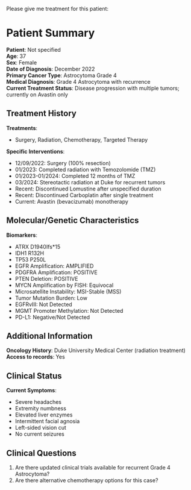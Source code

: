 Please give me treatment for this patient:

# Patient Summary

**Patient**: Not specified  
**Age**: 37  
**Sex**: Female  
**Date of Diagnosis**: December 2022  
**Primary Cancer Type**: Astrocytoma Grade 4  
**Medical Diagnosis**: Grade 4 Astrocytoma with recurrence  
**Current Treatment Status**: Disease progression with multiple tumors; currently on Avastin only

## Treatment History

**Treatments**:  
- Surgery, Radiation, Chemotherapy, Targeted Therapy

**Specific Interventions**:  
- 12/09/2022: Surgery (100% resection)
- 01/2023: Completed radiation with Temozolomide (TMZ)
- 01/2023-01/2024: Completed 12 months of TMZ
- 03/2024: Stereotactic radiation at Duke for recurrent tumors
- Recent: Discontinued Lomustine after unspecified duration
- Recent: Discontinued Carboplatin after single treatment
- Current: Avastin (bevacizumab) monotherapy

## Molecular/Genetic Characteristics

**Biomarkers**:  
- ATRX D1940Ifs*15
- IDH1 R132H
- TP53 P250L
- EGFR Amplification: AMPLIFIED
- PDGFRA Amplification: POSITIVE
- PTEN Deletion: POSITIVE
- MYCN Amplification by FISH: Equivocal
- Microsatellite Instability: MSI-Stable (MSS)
- Tumor Mutation Burden: Low
- EGFRvIII: Not Detected
- MGMT Promoter Methylation: Not Detected
- PD-L1: Negative/Not Detected

## Additional Information

**Oncology History**: Duke University Medical Center (radiation treatment)  
**Access to records**: Yes

## Clinical Status

**Current Symptoms**:  
- Severe headaches
- Extremity numbness
- Elevated liver enzymes
- Intermittent facial agnosia
- Left-sided vision cut
- No current seizures

## Clinical Questions

1. Are there updated clinical trials available for recurrent Grade 4 Astrocytoma?
2. Are there alternative chemotherapy options for this case?